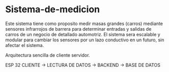 # Sistema-de-medicion
Este sistema tiene como proposito medir masas grandes (carros) mediante sensores infrarrojos de barrera para determinar entradas y salidas de carros de un negocio de detallado automotriz. El sistema sera escalable y modular para cambiar los sensores por un lazo conductivo en un futuro, sin afectar el sistema. 

Arquitectura sencilla de cliente servidor. 

ESP 32 CLIENTE -> LECTURA DE DATOS -> BACKEND -> BASE DE DATOS 
